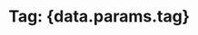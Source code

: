 <script lang="ts">
  import PostsList from "$lib/components/PostsList.svelte";

  export let data;
</script>

<h1>Tag: <span>{data.params.tag}</span></h1>

<PostsList posts={data.filteredPosts} />

<style lang="scss">
span {
	color: getColor(red);
}
</style>
